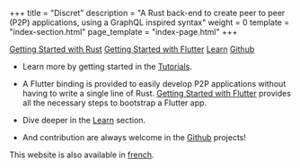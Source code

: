 +++
title = "Discret"
description = "A Rust back-end to create peer to peer (P2P) applications, using a GraphQL inspired syntax"
weight = 0
template = "index-section.html"
page_template = "index-page.html"
+++

[Getting Started with Rust](@/tutorial/rust/_index.md) [Getting Started with Flutter](@/tutorial/flutter/_index.md) [Learn](@/learn/_index.md) [Github](https://github.com/discretlib/discret)

- Learn more by getting started in the [Tutorials](@/tutorial/_index.md).

- A Flutter binding is provided to easily develop P2P applications without having to write a single line of Rust. [Getting Started with Flutter](@/tutorial/flutter/_index.md) provides all the necessary steps to bootstrap a Flutter app. 

- Dive deeper in the [Learn](@/learn/_index.md) section. 

- And contribution are always welcome in the [Github](https://github.com/discretlib/discret) projects!

This website is also available in [french](fr/).

